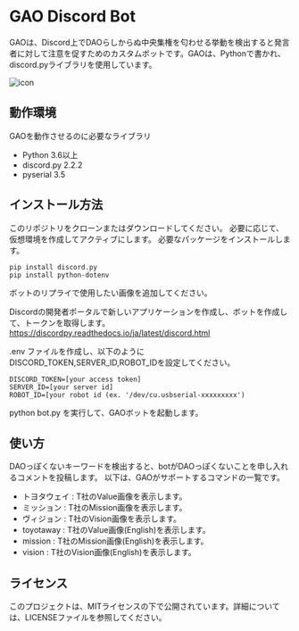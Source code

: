 # GAO Discord Bot

GAOは、Discord上でDAOらしからぬ中央集権を匂わせる挙動を検出すると発言者に対して注意を促すためのカスタムボットです。GAOは、Pythonで書かれ、discord.pyライブラリを使用しています。

![icon](https://user-images.githubusercontent.com/4471301/226089972-23b5bda1-93e3-4391-b2ae-fba13de04ece.png)

## 動作環境

GAOを動作させるのに必要なライブラリ

* Python 3.6以上
* discord.py                        2.2.2
* pyserial                          3.5


## インストール方法

このリポジトリをクローンまたはダウンロードしてください。
必要に応じて、仮想環境を作成してアクティブにします。
必要なパッケージをインストールします。
```
pip install discord.py
pip install python-dotenv
```

ボットのリプライで使用したい画像を追加してください。

Discordの開発者ポータルで新しいアプリケーションを作成し、ボットを作成して、トークンを取得します。
https://discordpy.readthedocs.io/ja/latest/discord.html

.env ファイルを作成し、以下のようにDISCORD_TOKEN,SERVER_ID,ROBOT_IDを設定してください。

```.env
DISCORD_TOKEN=[your access token]
SERVER_ID=[your server id]
ROBOT_ID=[your robot id (ex. '/dev/cu.usbserial-xxxxxxxxx')
```
python bot.py を実行して、GAOボットを起動します。

## 使い方
DAOっぽくないキーワードを検出すると、botがDAOっぽくないことを申し入れるコメントを投稿します。
以下は、GAOがサポートするコマンドの一覧です。

* トヨタウェイ : T社のValue画像を表示します。
* ミッション : T社のMission画像を表示します。
* ヴィジョン : T社のVision画像を表示します。
* toyotaway : T社のValue画像(English)を表示します。
* mission : T社のMission画像(English)を表示します。
* vision : T社のVision画像(English)を表示します。

## ライセンス

このプロジェクトは、MITライセンスの下で公開されています。詳細については、LICENSEファイルを参照してください。
